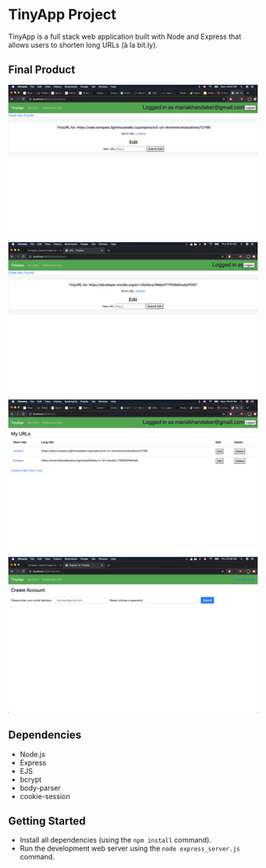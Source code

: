 # TinyApp Project

TinyApp is a full stack web application built with Node and Express that allows users to shorten long URLs (à la bit.ly).

## Final Product

!["Create a new tinyURL!"](https://github.com/mariakhandaker/tinymanz/blob/master/docs/updated%20create%20new%20shortURL.png)
!["Edit your tinyURL!"](https://github.com/mariakhandaker/tinymanz/blob/master/docs/edit%20a%20shortURL.png)
!["URLs homepage view"](https://github.com/mariakhandaker/tinymanz/blob/master/docs/updated%20urls%20index%20page.png)
!["Register view"](https://github.com/mariakhandaker/tinymanz/blob/master/docs/register%20for%20Tiny%20app.png)

## Dependencies

- Node.js
- Express
- EJS
- bcrypt
- body-parser
- cookie-session

## Getting Started

- Install all dependencies (using the `npm install` command).
- Run the development web server using the `node express_server.js` command.